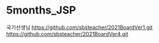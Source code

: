 # 5months_JSP

국기선생님
https://github.com/sbsteacher/2021BoardVer1.git
https://github.com/sbsteacher/2021BoardVer4.git
